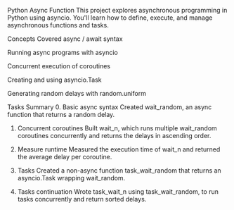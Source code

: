 Python Async Function
This project explores asynchronous programming in Python using asyncio. You'll learn how to define, execute, and manage asynchronous functions and tasks.

Concepts Covered
async / await syntax

Running async programs with asyncio

Concurrent execution of coroutines

Creating and using asyncio.Task

Generating random delays with random.uniform

Tasks Summary
0. Basic async syntax
Created wait_random, an async function that returns a random delay.

1. Concurrent coroutines
Built wait_n, which runs multiple wait_random coroutines concurrently and returns the delays in ascending order.

2. Measure runtime
Measured the execution time of wait_n and returned the average delay per coroutine.

3. Tasks
Created a non-async function task_wait_random that returns an asyncio.Task wrapping wait_random.

4. Tasks continuation
Wrote task_wait_n using task_wait_random, to run tasks concurrently and return sorted delays.